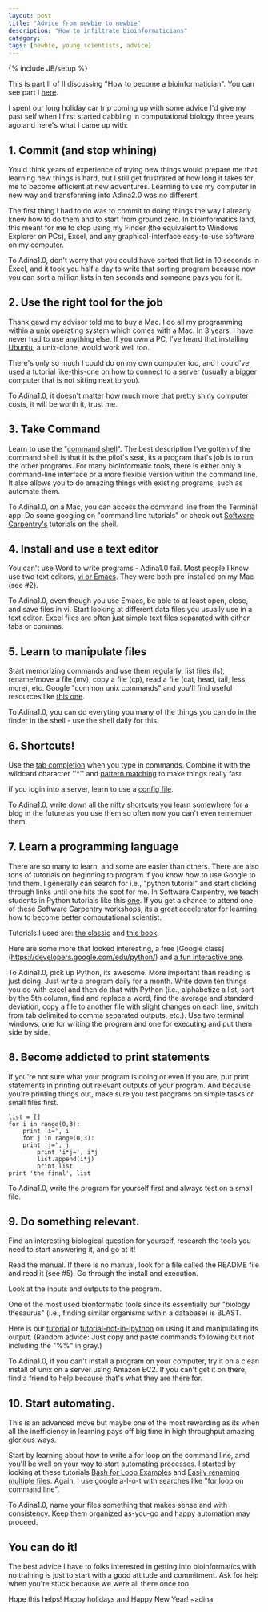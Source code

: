 ```yaml
---
layout: post
title: "Advice from newbie to newbie"
description: "How to infiltrate bioinformaticians"
category: 
tags: [newbie, young scientists, advice]
---
```

{% include JB/setup %}

This is part II of II discussing "How to become a bioinformatician".  You can see part I [here](http://adina.github.com/2012/12/05/grownup-adina).

I spent our long holiday car trip coming up with some advice I'd give my past self when I first started dabbling in computational biology three years ago and here's what I came up with:

## 1. Commit (and stop whining)

You'd think years of experience of trying new things would prepare me that learning new things is hard, but I still get frustrated at how long it takes for me to become efficient at new adventures.  Learning to use my computer in new way and transforming into Adina2.0 was no different.  

The first thing I had to do was to commit to doing things the way I already knew how to do them and to start from ground zero.  In bioinformatics land, this meant for me to stop using my Finder (the equivalent to Windows Explorer on PCs), Excel, and any graphical-interface easy-to-use software on my computer.  

To Adina1.0, don't worry that you could have sorted that list in 10 seconds in Excel, and it took you half a day to write that sorting program because now you can sort a million lists in ten seconds and someone pays you for it.

## 2. Use the right tool for the job

Thank gawd my advisor told me to buy a Mac.  I do all my programming within a [unix](http://en.wikipedia.org/wiki/Unix) operating system which comes with a Mac.  In 3 years, I have never had to use anything else.  If you own a PC, I've heard that installing [Ubuntu](http://www.ubuntu.com/download), a unix-clone, would work well too.

There's only so much I could do on my own computer too, and I could've used a tutorial [like-this-one](http://ged.msu.edu/angus/tutorials-2012/day1.html) on how to connect to a server (usually a bigger computer that is not sitting next to you).

To Adina1.0, it doesn't matter how much more that pretty shiny computer costs, it will be worth it, trust me.

## 3. Take Command

Learn to use the "[command shell](http://software-carpentry.org/4_0/shell/intro.html)".  The best description I've gotten of the command shell is that it is the pilot's seat, its a program that's job is to run the other programs. For many bioinformatic tools, there is either only a command-line interface or a more flexible version within the command line.  It also allows you to do amazing things with existing programs, such as automate them.

To Adina1.0, on a Mac, you can access the command line from the Terminal app.  Do some googling on "command line tutorials" or check out [Software Carpentry's](http://software-carpentry.org/4_0/index.html) tutorials on the shell.  

## 4. Install and use a text editor

You can't use Word to write programs - Adina1.0 fail. Most people I know use two text editors, [vi or Emacs](http://en.wikipedia.org/wiki/Editor_war).  They were both pre-installed on my Mac (see #2).  

To Adina1.0, even though you use Emacs, be able to at least open, close, and save files in vi.  Start looking at different data files you usually use in a text editor.  Excel files are often just simple text files separated with either tabs or commas.

## 5. Learn to manipulate files

Start memorizing commands and use them regularly, list files (ls), rename/move a file (mv), copy a file (cp), read a file (cat, head, tail, less, more), etc.  Google "common unix commands" and you'll find useful resources like [this one](https://pangea.stanford.edu/computing/unix/shell/commands.php).

To Adina1.0, you can do everyting you many of the things you can do in the finder in the shell - use the shell daily for this.

## 6.  Shortcuts!

Use the [tab completion](http://en.wikipedia.org/wiki/Command-line_completion) when you type in commands.  Combine it with the wildcard character ''\*'' and [pattern matching][1] to make things really fast. 

If you login into a server, learn to use a [config file](http://ivetetecedor.com/207/how-to-set-up-an-ssh-config-file-in-mac-os-x).


[1]: http://en.wikipedia.org/wiki/Glob_(programming)

To Adina1.0, write down all the nifty shortcuts you learn somewhere for a blog 
in the future as you use them so often now you can't even remember them.

## 7.  Learn a programming language

There are so many to learn, and some are easier than others.  There are also tons of tutorials on beginning to program if you know how to use Google to find them.  I generally can search for i.e., "python tutorial" and start clicking through links until one hits the spot for me.  In Software Carpentry, we teach students in Python tutorials like this [one](http://software-carpentry.org/4_0/index.html#python). If you get a chance to attend one of these Software Carpentry workshops, its a great accelerator for learning how to become better computational scientist. 

 Tutorials I used are:  [the classic](http://docs.python.org/2/tutorial/) and [this book](http://www.amazon.com/Bioinformatics-Programming-Using-Python-Biological/dp/059615450X/ref=sr_1_2?s=books&ie=UTF8&qid=1356819689&sr=1-2&keywords=python+bioinformatics). 

 Here are some more that looked interesting, a free [Google class] (https://developers.google.com/edu/python/) and [a fun interactive one](http://www.learnpython.org/).

To Adina1.0, pick up Python, its awesome.  More important than reading is just doing.  Just write a program daily for a month. Write down ten things you do with excel and then do that with Python (i.e., alphabetize a list, sort by the 5th column, find and replace a word, find the average and standard deviation, copy a file to another file with slight changes on each line, switch from tab delimited to comma separated outputs, etc.).  Use two terminal windows, one for writing the program and one for executing and put them side by side.

## 8.  Become addicted to print statements 

If you're not sure what your program is doing or even if you are, put print statements in printing out relevant outputs of your program.  And because you're printing things out, make sure you test programs on simple tasks or small files first.


    list = []
    for i in range(0,3):
        print 'i=', i
        for j in range(0,3):
	    print 'j=', j
            print 'i*j=', i*j
            list.append(i*j)
            print list
    print 'the final', list

To Adina1.0, write the program for yourself first and always test on a small file.


## 9. Do something relevant.

Find an interesting biological question for yourself, research the tools you need to start answering it, and go at it!

Read the manual. If there is no manual, look for a file called the README file and read it (see #5).  Go through the install and execution.  

Look at the inputs and outputs to the program.    

One of the most used bionformatic tools since its essentially our "biology thesaurus" (i.e., finding similar organisms within a database) is BLAST.   

Here is our [tutorial](http://ged.msu.edu/angus/tutorials-2012/files/static-ngs-10-blast.html) or [tutorial-not-in-ipython](http://ged.msu.edu/angus/tutorials-2011/running-blast.html) on using it and manipulating its output. (Random advice: Just copy and paste commands following but not including the "%%" in gray.)

To Adina1.0, if you can't install a program on your computer, try it on a clean install of unix on a server using Amazon EC2.  If you can't get it on there, find a friend to help because that's what they are there for.
 
## 10. Start automating.

This is an advanced move but maybe one of the most rewarding as its when all the inefficiency in learning pays off big time in high throughput amazing glorious ways.  

Start by learning about how to write a for loop on the command line, amd you'll be well on your way to start automating processes.  I started by looking at these tutorials [Bash for Loop Examples](http://www.cyberciti.biz/faq/bash-for-loop/) and [Easily renaming multiple files](http://www.debian-administration.org/articles/150).  Again, I use google a-l-o-t with searches like "for loop on command line".

To Adina1.0, name your files something that makes sense and with consistency.  Keep them organized as-you-go and happy automation may proceed.

## You can do it!
The best advice I have to folks interested in getting into bioinformatics with no training is just to start with a good attitude and commitment.  Ask for help when you're stuck because we were all there once too.

Hope this helps!  Happy holidays and Happy New Year!
~adina